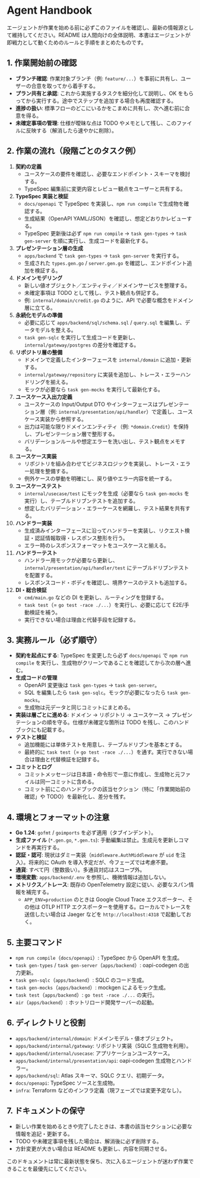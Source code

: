 # Agent Handbook

エージェントが作業を始める前に必ずこのファイルを確認し、最新の情報源として維持してください。README は人間向けの全体説明、本書はエージェントが即戦力として動くためのルールと手順をまとめたものです。

## 1. 作業開始前の確認
- **ブランチ確認**: 作業対象ブランチ（例: `feature/...`）を事前に共有し、ユーザーの合意を取ってから着手する。
- **プラン共有と承認**: これから実施するタスクを細分化して説明し、OK をもらってから実行する。途中でステップを追加する場合も再度確認する。
- **進捗の扱い**: 標準フローのどこにいるかをこまめに共有し、次へ進む前に合意を得る。
- **未確定事項の管理**: 仕様が曖昧な点は TODO やメモとして残し、このファイルに反映する（解消したら速やかに削除）。

## 2. 作業の流れ（段階ごとのタスク例）
1. **契約の定義**  
   - ユースケースの要件を確認し、必要なエンドポイント・スキーマを検討する。  
   - TypeSpec 編集前に変更内容とレビュー観点をユーザーと共有する。
2. **TypeSpec 実装と検証**  
   - `docs/openapi` で TypeSpec を実装し、`npm run compile` で生成物を確認する。  
   - 生成結果（OpenAPI YAML/JSON）を確認し、想定どおりかレビューする。
   - TypeSpec 更新後は必ず `npm run compile` → `task gen-types` → `task gen-server` を順に実行し、生成コードを最新化する。
3. **プレゼンテーション層の生成**  
   - `apps/backend` で `task gen-types` → `task gen-server` を実行する。  
   - 生成された `types.gen.go` / `server.gen.go` を確認し、エンドポイント追加を検証する。
4. **ドメインモデリング**  
   - 新しい値オブジェクト／エンティティ／ドメインサービスを整理する。  
   - 未確定事項は TODO として残し、テスト観点も併記する。
   - 例: `internal/domain/credit.go` のように、API で必要な概念をドメイン層に立てる。
5. **永続化モデルの準備**  
   - 必要に応じて `apps/backend/sql/schema.sql` / `query.sql` を編集し、データモデルを整える。  
   - `task gen-sqlc` を実行して生成コードを更新し、`internal/gateway/postgres` の差分を確認する。
6. **リポジトリ層の整備**  
   - ドメインで定義したインターフェースを `internal/domain` に追加・更新する。  
   - `internal/gateway/repository` に実装を追加し、トレース・エラーハンドリングを揃える。  
   - モックが必要なら `task gen-mocks` を実行して最新化する。
7. **ユースケース入出力定義**  
   - ユースケースの Input/Output DTO やインターフェースはプレゼンテーション層（例: `internal/presentation/api/handler`）で定義し、ユースケース実装から参照する。  
   - 出力は可能な限りドメインエンティティ（例: `*domain.Credit`）を保持し、プレゼンテーション層で整形する。
   - バリデーションルールや想定エラーを洗い出し、テスト観点をメモする。
8. **ユースケース実装**  
   - リポジトリを組み合わせてビジネスロジックを実装し、トレース・エラー処理を整備する。  
   - 例外ケースの挙動を明確にし、戻り値やエラー内容を統一する。
9. **ユースケーステスト**  
   - `internal/usecase/test` にモックを生成（必要なら `task gen-mocks` を実行）し、テーブルドリブンテストを追加する。  
   - 想定したバリデーション・エラーケースを網羅し、テスト結果を共有する。
10. **ハンドラー実装**  
    - 生成済みインターフェースに沿ってハンドラーを実装し、リクエスト検証・認証情報取得・レスポンス整形を行う。  
    - エラー時のレスポンスフォーマットをユースケースと揃える。
11. **ハンドラーテスト**  
    - ハンドラー用モックが必要なら更新し、`internal/presentation/api/handler/test` にテーブルドリブンテストを配置する。  
    - レスポンスコード・ボディを確認し、境界ケースのテストも追加する。
12. **DI・総合検証**  
    - `cmd/main.go` などの DI を更新し、ルーティングを登録する。  
    - `task test`（= `go test -race ./...`）を実行し、必要に応じて E2E/手動検証を補う。  
    - 実行できない場合は理由と代替手段を記録する。

## 3. 実務ルール（必ず順守）
- **契約を起点にする**: TypeSpec を変更したら必ず `docs/openapi` で `npm run compile` を実行し、生成物がクリーンであることを確認してから次の層へ進む。
- **生成コードの管理**  
  - OpenAPI 変更後は `task gen-types` → `task gen-server`。  
  - SQL を編集したら `task gen-sqlc`。モックが必要になったら `task gen-mocks`。  
  - 生成物は元データと同じコミットにまとめる。
- **実装は層ごとに進める**: ドメイン → リポジトリ → ユースケース → プレゼンテーションの順を守る。仕様が未確定な箇所は TODO を残し、このハンドブックにも記載する。
- **テストと検証**  
  - 追加機能には単体テストを用意し、テーブルドリブンを基本とする。  
  - 最終的に `task test`（= `go test -race ./...`）を通す。実行できない場合は理由と代替検証を記録する。
- **コミットとログ**  
  - コミットメッセージは日本語・命令形で一意に作成し、生成物と元ファイルは同一コミットに含める。  
  - コミット前にこのハンドブックの該当セクション（特に「作業開始前の確認」や TODO）を最新化し、差分を残す。

## 4. 環境とフォーマットの注意
- **Go 1.24**: `gofmt` / `goimports` を必ず適用（タブインデント）。
- **生成ファイル** (`*.gen.go`, `*.gen.ts`): 手動編集は禁止。生成元を更新しコマンドを再実行する。
- **認証・認可**: 現状はダミー実装（`middleware.AuthMiddleware` が `uid` を注入）。将来的に OAuth を導入予定だが、今フェーズでは考慮不要。
- **通貨**: すべて円（整数扱い）。多通貨対応はスコープ外。
- **環境変数**: `apps/backend/.env` を参照し、機微情報は追加しない。
- **メトリクス／トレース**: 既存の OpenTelemetry 設定に従い、必要なスパン情報を補完する。
  - `APP_ENV=production` のときは Google Cloud Trace エクスポーター、その他は OTLP HTTP エクスポーターを使用する。ローカルでトレースを送信したい場合は Jaeger などを `http://localhost:4318` で起動しておく。

## 5. 主要コマンド
- `npm run compile`（`docs/openapi`）: TypeSpec から OpenAPI を生成。
- `task gen-types` / `task gen-server`（`apps/backend`）: oapi-codegen の出力更新。
- `task gen-sqlc`（`apps/backend`）: SQLC のコード生成。
- `task gen-mocks`（`apps/backend`）: mockgen によるモック生成。
- `task test`（`apps/backend`）: `go test -race ./...` の実行。
- `air`（`apps/backend`）: ホットリロード開発サーバーの起動。

## 6. ディレクトリと役割
- `apps/backend/internal/domain`: ドメインモデル・値オブジェクト。
- `apps/backend/internal/gateway`: リポジトリ実装（SQLC 生成物を利用）。
- `apps/backend/internal/usecase`: アプリケーションユースケース。
- `apps/backend/internal/presentation/api`: oapi-codegen 生成物とハンドラー。
- `apps/backend/sql`: Atlas スキーマ、SQLC クエリ、初期データ。
- `docs/openapi`: TypeSpec ソースと生成物。
- `infra`: Terraform などのインフラ定義（現フェーズでは変更予定なし）。

## 7. ドキュメントの保守
- 新しい作業を始めるときや完了したときは、本書の該当セクションに必要な情報を追記・更新する。
- TODO や未確定事項を残した場合は、解消後に必ず削除する。
- 方針変更が大きい場合は README も更新し、内容を同期させる。

このドキュメントは常に最新状態を保ち、次に入るエージェントが迷わず作業できることを最優先にしてください。
